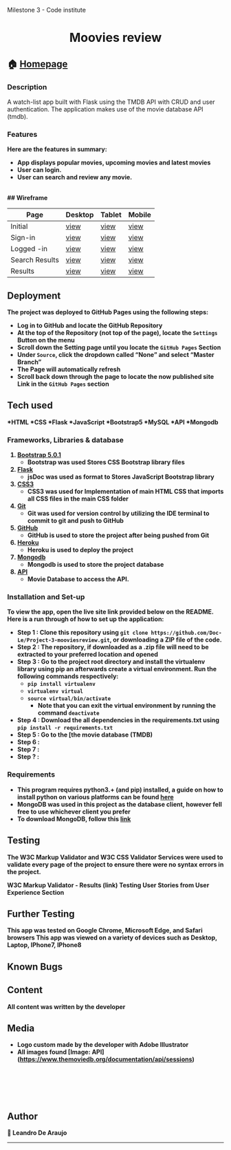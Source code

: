 
Milestone 3 - Code institute 

<h1 align="center">Moovies review</h1>

  


## 🏠 [Homepage](https://moovies-review-app.herokuapp.com/)



### Description
A watch-list app built with Flask using the TMDB API with CRUD and user authentication. The application makes use of the movie database API (tmdb).
<b>
<br/>
### Features
Here are the features in summary:
* App displays popular movies, upcoming movies and latest movies
* User can login.
* User can search and review any movie.

<br>
## Wireframe
<br>


| Page | Desktop | Tablet | Mobile |
| ---- | ------- | ------ | ------ |
|Initial|[view](https://github.com/Doc-Le/Project-3-Moovies-Review/blob/main/wireframe/initial.png)|[view](https://github.com/Doc-Le/Project-3-Moovies-Review/blob/main/wireframe/initial_tablet.png)|[view](https://github.com/Doc-Le/Project-3-Moovies-Review/blob/main/wireframe/initial_mobile_.png)|
|Sign-in|[view](https://github.com/Doc-Le/Project-3-Moovies-Review/blob/main/wireframe/signin_form.pngg)|[view](https://doc-le.github.io/Project-Milestone-1/assets/wireframe/tablet/projects.png)|[view](https://github.com/Doc-Le/Project-3-Moovies-Review/blob/main/wireframe/signformtablet.png)|
|Logged -in|[view](https://github.com/Doc-Le/Project-3-Moovies-Review/blob/main/wireframe/logged-in.png)|[view](https://github.com/Doc-Le/Project-3-Moovies-Review/blob/main/wireframe/loggedin.png)|[view](https://github.com/Doc-Le/Project-3-Moovies-Review/blob/main/wireframe/loggedin_mobile_1.png)|
|Search Results|[view](https://github.com/Doc-Le/Project-3-Moovies-Review/blob/main/wireframe/search.png)|[view](https://github.com/Doc-Le/Project-3-Moovies-Review/blob/main/wireframe/search_tablet_.png)|[view](https://github.com/Doc-Le/Project-3-Moovies-Review/blob/main/wireframe/search_results_mobile_1_1.png)|
|Results|[view](https://github.com/Doc-Le/Project-3-Moovies-Review/blob/main/wireframe/search_result.png)|[view](https://github.com/Doc-Le/Project-3-Moovies-Review/blob/main/wireframe/search_resultstablet_1.png)|[view](https://github.com/Doc-Le/Project-3-Moovies-Review/blob/main/wireframe/result_mobile_1_2.png)|

## Deployment

The project was deployed to GitHub Pages using the following steps: 

* Log in to GitHub and locate the GitHub Repository
* At the top of the Repository (not top of the page), locate the `Settings` Button on the menu
* Scroll down the Setting page until you locate the `GitHub Pages` Section
* Under `Source`, click the dropdown called “None” and select “Master Branch”
* The Page will automatically refresh
* Scroll back down through the page to locate the now published site Link in the `GitHub Pages` section


## Tech used

*HTML
*CSS
*Flask
*JavaScript
*Bootstrap5
*MySQL
*API
*Mongodb


### Frameworks, Libraries & database

1. [Bootstrap 5.0.1](https://getbootstrap.com/docs/5.0/getting-started/introduction/)
    * Bootstrap was used Stores CSS Bootstrap library files
2. [Flask](https://flask.palletsprojects.com/)
    * jsDoc was used as format to Stores JavaScript Bootstrap library 
3. [CSS3](http://www.css3.com/)
    * CSS3 was used for Implementation of main HTML CSS that imports all CSS files in the main CSS folder 
4. [Git](https://git-scm.com/)
    * Git was used for version control by utilizing the IDE terminal to commit to git and push to GitHub
5. [GitHub](https://github.com/Doc-Le/PhysioActivities.git)
    * GitHub is used to store the project after being pushed from Git 
6. [Heroku](https://dashboard.heroku.com)
    * Heroku is used to deploy the project  
7. [Mongodb](https://cloud.mongodb.com/)
    * Mongodb is used to store the project database    
8. [API](https://www.themoviedb.org/documentation/api/sessions)
    * Movie Database to access the API.        

### Installation and Set-up
To view the app, open the live site link provided below on the README.
Here is a run through of how to set up the application:
* **Step 1** : Clone this repository using **`git clone https://github.com/Doc-Le/Project-3-mooviesreview.git`**, or downloading a ZIP file of the code.
* **Step 2** : The repository, if downloaded as a .zip file will need to be extracted to your preferred location and opened
* **Step 3** : Go to the project root directory and install the virtualenv library using pip an afterwards create a virtual environment. Run the following commands respectively:
    * **`pip install virtualenv`**
    * **`virtualenv virtual`**
    * **`source virtual/bin/activate`**
        * Note that you can exit the virtual environment by running the command **`deactivate`**
* **Step 4** : Download the all dependencies in the requirements.txt using **`pip install -r requirements.txt`**
* **Step 5** : Go to the [the movie database (TMDB) 
* **Step 6** : 
* **Step 7** : 
* **Step ?** : 


### Requirements
* This program requires python3.+ (and pip) installed, a guide on how to install python on various platforms can be found [here](https://www.python.org/)
* MongoDB was used in this project as the database client, however fell free to use whichever client you prefer 
* To download MongoDB, follow this [link](https://www.mongodb.com/try/download/community/)

## Testing

The W3C Markup Validator and W3C CSS Validator Services were used to validate every page of the project to ensure there were no syntax errors in the project.

W3C Markup Validator - Results (link)
Testing User Stories from User Experience Section


## Further Testing

This app was tested on Google Chrome, Microsoft Edge, and Safari browsers
This app was viewed on a variety of devices such as Desktop, Laptop, IPhone7, IPhone8


## Known Bugs



## Content

All content was written by the developer


## Media

* Logo custom made by the developer with Adobe Illustrator
* All images found [Image: API] (https://www.themoviedb.org/documentation/api/sessions)

<br></br>
<br></br>
## Author

👤 **Leandro De Araujo**


***
